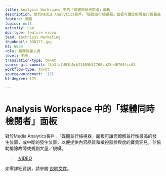 ```yaml
---
title: Analysis Workspace 中的「媒體同時檢閱者」面板
description: 對於Media Analytics客戶，「媒體並行檢視器」面板可讓您瞭解並行性最高的發生位置，或中斷的發生位置，以便提供內容品質和檢視器參與度的寶貴洞見，並協助排除故障或規劃大量／規模。
feature: 面板
topics: null
activity: use
doc-type: feature video
team: Technical Marketing
thumbnail: 330177.jpg
kt: 6834
role: 業務從業人員
level: 中級
translation-type: tm+mt
source-git-commit: f3b3fa7d91b0cb21005b57768ca23ed6700fcc03
workflow-type: tm+mt
source-wordcount: '121'
ht-degree: 17%

---
```



# Analysis Workspace 中的「媒體同時檢閱者」面板

對於Media Analytics客戶，「媒體並行檢視器」面板可讓您瞭解並行性最高的發生位置，或中斷的發生位置，以便提供內容品質和檢視器參與度的寶貴洞見，並協助排除故障或規劃大量／規模。

>[!VIDEO](https://video.tv.adobe.com/v/330177/?quality=12&learn=on)

如需詳細資訊，請參閱 [ 說明文件](https://experienceleague.adobe.com/docs/analytics/analyze/analysis-workspace/panels/media-concurrent-viewers.html?lang=en#analysis-workspace)。
